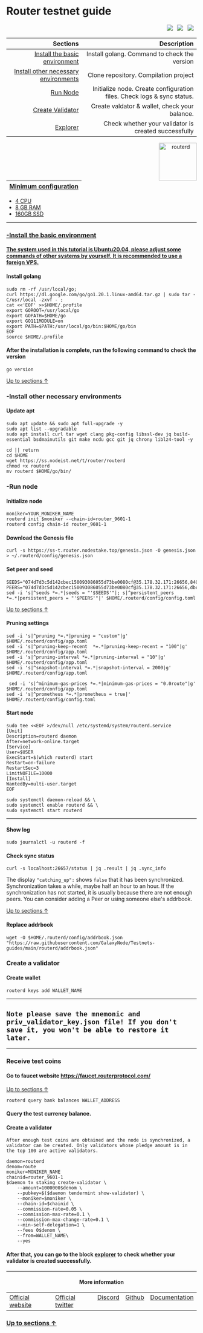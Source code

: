 <a id="anchor"></a>
# Router testnet guide



<p align="right">
  <a href="https://discord.com/invite/q58XsnQqQF"><img src="https://img.shields.io/badge/Discord-7289DA?style=for-the-badge&logo=discord&logoColor=white" /></a> &nbsp;
  <a href="https://twitter.com/routerdNetwork"><img src="https://img.shields.io/badge/Twitter-1DA1F2?style=for-the-badge&logo=twitter&logoColor=white" /></a> &nbsp;
  <a href="https://medium.com/@routerdnetwork"><img src="https://img.shields.io/badge/Medium-12100E?style=for-the-badge&logo=medium&logoColor=white" /></a> &nbsp;
</p>

|Sections|Description|
|-----------------------:|------------------------------------------:|
| [Install the basic environment](#go) | Install golang. Command to check the version|
| [Install other necessary environments](#necessary) | Clone repository. Compilation project |
| [Run Node](#run) |  Initialize node. Create configuration files. Check logs & sync status. |
| [Create Validator](#validator) |  Create valdator & wallet, check your balance. |
| <a href="https://exp.nodeist.net/Router/staking">Explorer</a> |  Check whether your validator is created successfully |


 <p align="center"><a href="https://docs.routerprotocol.com/validators"><img align="right"width="100px"alt="routerd" src="https://i.ibb.co/g39DP8r/EKEAQ1-FJ-400x400.jpg"></p</a>

| Minimum configuration                                                                                |
|------------------------------------------------------------------------------------------------------|
- 4 CPU                                                                                                
- 8 GB RAM
- 160GB SSD                                                                                            

--- 
### -Install the basic environment
#### The system used in this tutorial is Ubuntu20.04, please adjust some commands of other systems by yourself. It is recommended to use a foreign VPS.
<a id="go"></a>
#### Install golang
```
sudo rm -rf /usr/local/go;
curl https://dl.google.com/go/go1.20.1.linux-amd64.tar.gz | sudo tar -C/usr/local -zxvf - ;
cat <<'EOF' >>$HOME/.profile
export GOROOT=/usr/local/go
export GOPATH=$HOME/go
export GO111MODULE=on
export PATH=$PATH:/usr/local/go/bin:$HOME/go/bin
EOF
source $HOME/.profile
```
#### After the installation is complete, run the following command to check the version

```
go version
```
<a id="necessary"></a>
[Up to sections ↑](#anchor)
### -Install other necessary environments

#### Update apt
```
sudo apt update && sudo apt full-upgrade -y
sudo apt list --upgradable
sudo apt install curl tar wget clang pkg-config libssl-dev jq build-essential bsdmainutils git make ncdu gcc git jq chrony liblz4-tool -y
```

```
cd || return
cd $HOME
wget https://ss.nodeist.net/t/router/routerd
chmod +x routerd
mv routerd $HOME/go/bin/
```
<a id="run"></a>
### -Run node

#### Initialize node

```
moniker=YOUR_MONIKER_NAME
routerd init $moniker --chain-id=router_9601-1
routerd config chain-id router_9601-1
```

#### Download the Genesis file

```
curl -s https://ss-t.router.nodestake.top/genesis.json -O genesis.json > ~/.routerd/config/genesis.json
```

#### Set peer and seed

```
SEEDS="074d7d3c5d142cbec150093086055d73be0080cf@35.178.32.171:26656,840b426e3d5520dd9e5e15b1ac8efb85920f06d7@109.236.82.5:1076,38e859e63c114a87cb71c23977966bf24e68827a@148.251.2.19:26656,b6a858bf5bc231c54ba42a5cdbf59fbc35315f77@136.243.131.108:26656,5fb7234ba7fe56a0d6e8023daa46885c50c00f27@65.109.82.112:22256,7edf6ea9751dd5ced32f2dedf226d5215d3a907d@135.181.207.28:26656,ee6ff5cff02c5a0f9434e7f371adba548bf0f7c1@95.217.77.173:26656,6aaba24641cc075b6182ea6ca19b643504485e26@162.19.237.134:26656,16bc9a252c2cb82c6aefdc82826f7d7021114f0a@13.127.165.58:26656"
PEERS="074d7d3c5d142cbec150093086055d73be0080cf@35.178.32.171:26656,dbcba835b674b4a3836b6248b53c0cb5b377957e@136.243.88.91:3100,b6a858bf5bc231c54ba42a5cdbf59fbc35315f77@136.243.131.108:26656,38e859e63c114a87cb71c23977966bf24e68827a@148.251.2.19:26656,7edf6ea9751dd5ced32f2dedf226d5215d3a907d@135.181.207.28:26656,1b5ce2602d27bfcd10eb10b265c5c894c5102c3d@65.109.82.112:22256,ee6ff5cff02c5a0f9434e7f371adba548bf0f7c1@95.217.77.173:26656,453304deaaaeca1a7c5f832007ef8d6ffdb10d56@47.245.25.38:26656,36eb478177e691b3389cdc60ed618c57f2a4acd7@13.127.150.80:26656,eff6bceb2eefaba044b402560bac1ea11c491252@43.204.10.128:26656,caf968dcf05f1ae505948ee22c78e5ba8724e1b3@3.111.32.194:26656,16bc9a252c2cb82c6aefdc82826f7d7021114f0a@13.127.165.58:26656,d43d5666e06f0906e2871e7a2dd78769237e5ce9@5.78.92.110:22256"
sed -i 's|^seeds *=.*|seeds = "'$SEEDS'"|; s|^persistent_peers *=.*|persistent_peers = "'$PEERS'"|' $HOME/.routerd/config/config.toml
```
[Up to sections ↑](#anchor)

#### Pruning settings
```
sed -i 's|^pruning *=.*|pruning = "custom"|g' $HOME/.routerd/config/app.toml
sed -i 's|^pruning-keep-recent  *=.*|pruning-keep-recent = "100"|g' $HOME/.routerd/config/app.toml
sed -i 's|^pruning-interval *=.*|pruning-interval = "10"|g' $HOME/.routerd/config/app.toml
sed -i 's|^snapshot-interval *=.*|snapshot-interval = 2000|g' $HOME/.routerd/config/app.toml
  
 sed -i 's|^minimum-gas-prices *=.*|minimum-gas-prices = "0.0route"|g' $HOME/.routerd/config/app.toml
sed -i 's|^prometheus *=.*|prometheus = true|' $HOME/.routerd/config/config.toml
```
#### Start node 
```
sudo tee <<EOF >/dev/null /etc/systemd/system/routerd.service
[Unit]
Description=routerd daemon
After=network-online.target
[Service]
User=$USER
ExecStart=$(which routerd) start
Restart=on-failure
RestartSec=3
LimitNOFILE=10000
[Install]
WantedBy=multi-user.target
EOF
```
```
sudo systemctl daemon-reload && \
sudo systemctl enable routerd && \
sudo systemctl start routerd 
```
___

#### Show log
```
sudo journalctl -u routerd -f
```
#### Check sync status
```
curl -s localhost:26657/status | jq .result | jq .sync_info
```
The display `"catching_up":` shows `false` that it has been synchronized. Synchronization takes a while, maybe half an hour to an hour. If the synchronization has not started, it is usually because there are not enough peers. You can consider adding a Peer or using someone else's addrbook.

[Up to sections ↑](#anchor)
#### Replace addrbook
```
wget -O $HOME/.routerd/config/addrbook.json "https://raw.githubusercontent.com/GalaxyNode/Testnets-guides/main/routerd/addrbook.json"
```
<a id="validator"></a>
### Create a validator
#### Create wallet
```
routerd keys add WALLET_NAME
```
----
## `Note please save the mnemonic and priv_validator_key.json file! If you don't save it, you won't be able to restore it later.`
----
### Receive test coins
#### Go to faucet website https://faucet.routerprotocol.com/
[Up to sections ↑](#anchor)
```
routerd query bank balances WALLET_ADDRESS
```
#### Query the test currency balance.
#### Create a validator
`After enough test coins are obtained and the node is synchronized, a validator can be created. Only validators whose pledge amount is in the top 100 are active validators.`
```
daemon=routerd
denom=route
moniker=MONIKER_NAME
chainid=router_9601-1
$daemon tx staking create-validator \
    --amount=1000000$denom \
    --pubkey=$($daemon tendermint show-validator) \
    --moniker=$moniker \
    --chain-id=$chainid \
    --commission-rate=0.05 \
    --commission-max-rate=0.1 \
    --commission-max-change-rate=0.1 \
    --min-self-delegation=1 \
    --fees 0$denom \
    --from=WALLET_NAME\
    --yes
```

#### After that, you can go to the block [explorer](https://explorer.nodestake.top/routerd-testnet/staking) to check whether your validator is created successfully.
----

  <h4 align="center"> More information </h4>
  
<table width="400px" align="center">
    <tbody>
        <tr valign="top">
          <td>
            <a href="https://www.routerd.network/#/" target="site">Official website</a> </td>
          <td><a href="https://twitter.com/routerd_network" target="twitt">Official twitter</a> </td> 
          <td><a href="https://discord.com/invite/q58XsnQqQF" target="discord">Discord</a></td> 
          <td><a href="https://github.com/routerdNetwork" target="git">Github</a> </td>
          <td><a href="https://www.routerd.network/#Docs" target="doc">Documentation</a></td>   </tr>
    </tbody>
</table> 


### [Up to sections ↑](#anchor)



